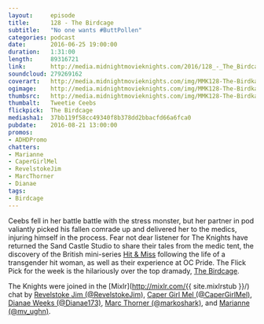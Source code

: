 ```yaml
---
layout:     episode
title:      128 - The Birdcage
subtitle:	"No one wants #ButtPollen"
categories: podcast
date:       2016-06-25 19:00:00
duration:   1:31:00
length:		89316721
link:       http://media.midnightmovieknights.com/2016/128_-_The_Birdcage.m4a
soundcloud: 279269162
coverart:   http://media.midnightmovieknights.com/img/MMK128-The-Birdkage-1400x1400.png
ogimage:    http://media.midnightmovieknights.com/img/MMK128-The-Birdkage-750x750.png
thumbsrc:   http://media.midnightmovieknights.com/img/MMK128-The-Birdkage-200x200.png
thumbalt:	Tweetie Ceebs
flickpick:  The Birdcage
mediasha1:	37bb119f58cc49340f8b378dd2bbacfd66a6fca0
pubdate:    2016-08-21 13:00:00
promos:
- ADHDPromo
chatters:
- Marianne
- CaperGirlMel
- RevelstokeJim
- MarcThorner
- Dianae
tags:
- Birdcage
---
```

Ceebs fell in her battle battle with the stress monster, but her partner in pod valiantly picked his fallen comrade up and delivered her to the medics, injuring himself in the process. Fear not dear listener for The Knights have returned the Sand Castle Studio to share their tales from the medic tent, the discovery of the British mini-series [Hit & Miss](http://www.imdb.com/title/tt2232345/) following the life of a transgender hit woman, as well as their experience at OC Pride. The Flick Pick for the week is the hilariously over the top dramady, [The Birdcage](http://www.imdb.com/title/tt0115685/).


The Knights were joined in the [Mixlr](http://mixlr.com/{{ site.mixlrstub }}/) chat by [Revelstoke Jim (@RevelstokeJim)](https://twitter.com/RevelstokeJim), [Caper Girl Mel (@CaperGirlMel)](https://twitter.com/CaperGirlMel), [Dianae Weeks (@Dianae173)](https://twitter.com/Dianae173), [Marc Thorner (@markoshark)](https://twitter.com/markoshark), and [Marianne (@mv_ughn)](https://twitter.com/mv_ughn).
